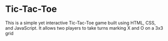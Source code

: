 # Tic-Tac-Toe
This is a simple yet interactive Tic-Tac-Toe game built using HTML, CSS, and JavaScript. It allows two players to take turns marking X and O on a 3x3 grid
